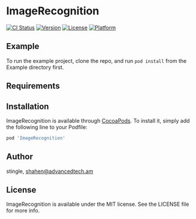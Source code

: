 # ImageRecognition

[![CI Status](https://img.shields.io/travis/stingle/ImageRecognition.svg?style=flat)](https://travis-ci.org/stingle/ImageRecognition)
[![Version](https://img.shields.io/cocoapods/v/ImageRecognition.svg?style=flat)](https://cocoapods.org/pods/ImageRecognition)
[![License](https://img.shields.io/cocoapods/l/ImageRecognition.svg?style=flat)](https://cocoapods.org/pods/ImageRecognition)
[![Platform](https://img.shields.io/cocoapods/p/ImageRecognition.svg?style=flat)](https://cocoapods.org/pods/ImageRecognition)

## Example

To run the example project, clone the repo, and run `pod install` from the Example directory first.

## Requirements

## Installation

ImageRecognition is available through [CocoaPods](https://cocoapods.org). To install
it, simply add the following line to your Podfile:

```ruby
pod 'ImageRecognition'
```

## Author

stingle, shahen@advancedtech.am

## License

ImageRecognition is available under the MIT license. See the LICENSE file for more info.
